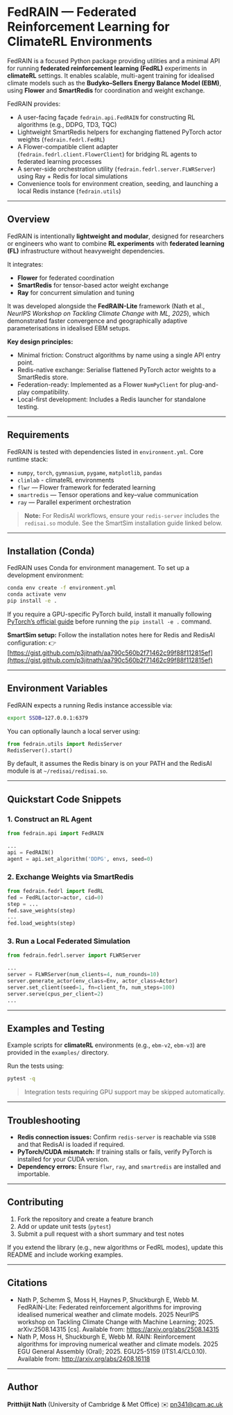 # **FedRAIN — Federated Reinforcement Learning for ClimateRL Environments**

FedRAIN is a focused Python package providing utilities and a minimal API for running **federated reinforcement learning (FedRL)** experiments in **climateRL** settings.
It enables scalable, multi-agent training for idealised climate models such as the **Budyko–Sellers Energy Balance Model (EBM)**, using **Flower** and **SmartRedis** for coordination and weight exchange.

FedRAIN provides:

* A user-facing façade `fedrain.api.FedRAIN` for constructing RL algorithms (e.g., DDPG, TD3, TQC)
* Lightweight SmartRedis helpers for exchanging flattened PyTorch actor weights (`fedrain.fedrl.FedRL`)
* A Flower-compatible client adapter (`fedrain.fedrl.client.FlowerClient`) for bridging RL agents to federated learning processes
* A server-side orchestration utility (`fedrain.fedrl.server.FLWRServer`) using Ray + Redis for local simulations
* Convenience tools for environment creation, seeding, and launching a local Redis instance (`fedrain.utils`)

---

## **Overview**

FedRAIN is intentionally **lightweight and modular**, designed for researchers or engineers who want to combine **RL experiments** with **federated learning (FL)** infrastructure without heavyweight dependencies.

It integrates:

* **Flower** for federated coordination
* **SmartRedis** for tensor-based actor weight exchange
* **Ray** for concurrent simulation and tuning

It was developed alongside the **FedRAIN-Lite** framework (Nath et al., *NeurIPS Workshop on Tackling Climate Change with ML, 2025*), which demonstrated faster convergence and geographically adaptive parameterisations in idealised EBM setups.

**Key design principles:**

* Minimal friction: Construct algorithms by name using a single API entry point.
* Redis-native exchange: Serialise flattened PyTorch actor weights to a SmartRedis store.
* Federation-ready: Implemented as a Flower `NumPyClient` for plug-and-play compatibility.
* Local-first development: Includes a Redis launcher for standalone testing.

---

## **Requirements**

FedRAIN is tested with dependencies listed in `environment.yml`. Core runtime stack:

* `numpy`, `torch`, `gymnasium`, `pygame`, `matplotlib`, `pandas`
* `climlab` - climateRL environments
* `flwr` — Flower framework for federated learning
* `smartredis` — Tensor operations and key–value communication
* `ray` — Parallel experiment orchestration

> **Note:** For RedisAI workflows, ensure your `redis-server` includes the `redisai.so` module. See the SmartSim installation guide linked below.

---

## **Installation (Conda)**

FedRAIN uses Conda for environment management.
To set up a development environment:

```bash
conda env create -f environment.yml
conda activate venv
pip install -e .
```

If you require a GPU-specific PyTorch build, install it manually following [PyTorch’s official guide](https://pytorch.org/) before running the `pip install -e .` command.

**SmartSim setup:**
Follow the installation notes here for Redis and RedisAI configuration:
👉 [https://gist.github.com/p3jitnath/aa790c560b2f71462c99f88f112815ef](https://gist.github.com/p3jitnath/aa790c560b2f71462c99f88f112815ef)

---

## **Environment Variables**

FedRAIN expects a running Redis instance accessible via:

```bash
export SSDB=127.0.0.1:6379
```

You can optionally launch a local server using:

```python
from fedrain.utils import RedisServer
RedisServer().start()
```

By default, it assumes the Redis binary is on your PATH and the RedisAI module is at `~/redisai/redisai.so`.

---

## **Quickstart Code Snippets**

### 1. Construct an RL Agent

```python
from fedrain.api import FedRAIN

...
api = FedRAIN()
agent = api.set_algorithm('DDPG', envs, seed=0)
```

### 2. Exchange Weights via SmartRedis

```python
from fedrain.fedrl import FedRL
fed = FedRL(actor=actor, cid=0)
step = ...
fed.save_weights(step)
...
fed.load_weights(step)
```

### 3. Run a Local Federated Simulation

```python
from fedrain.fedrl.server import FLWRServer

...
server = FLWRServer(num_clients=4, num_rounds=10)
server.generate_actor(env_class=Env, actor_class=Actor)
server.set_client(seed=1, fn=client_fn, num_steps=100)
server.serve(cpus_per_client=2)
...
```

---

## **Examples and Testing**

Example scripts for **climateRL** environments (e.g., `ebm-v2`, `ebm-v3`) are provided in the `examples/` directory.

Run the tests using:

```bash
pytest -q
```

> Integration tests requiring GPU support may be skipped automatically.

---

## **Troubleshooting**

* **Redis connection issues:**
  Confirm `redis-server` is reachable via `SSDB` and that RedisAI is loaded if required.
* **PyTorch/CUDA mismatch:**
  If training stalls or fails, verify PyTorch is installed for your CUDA version.
* **Dependency errors:**
  Ensure `flwr`, `ray`, and `smartredis` are installed and importable.

---

## **Contributing**

1. Fork the repository and create a feature branch
2. Add or update unit tests (`pytest`)
3. Submit a pull request with a short summary and test notes

If you extend the library (e.g., new algorithms or FedRL modes), update this README and include working examples.

---

## **Citations**

- Nath P, Schemm S, Moss H, Haynes P, Shuckburgh E, Webb M. FedRAIN-Lite: Federated reinforcement algorithms for improving idealised numerical weather and climate models. 2025 NeurIPS workshop on Tackling Climate Change with Machine Learning; 2025. arXiv:2508.14315 [cs]. Available from: https://arxiv.org/abs/2508.14315
- Nath P, Moss H, Shuckburgh E, Webb M. RAIN: Reinforcement algorithms for improving numerical weather and climate models. 2025 EGU General Assembly (Oral); 2025. EGU25-5159 (ITS1.4/CL0.10). Available from: http://arxiv.org/abs/2408.16118

---

## **Author**

**Pritthijit Nath** (University of Cambridge & Met Office) ✉️ [pn341@cam.ac.uk](mailto:pn341@cam.ac.uk)
